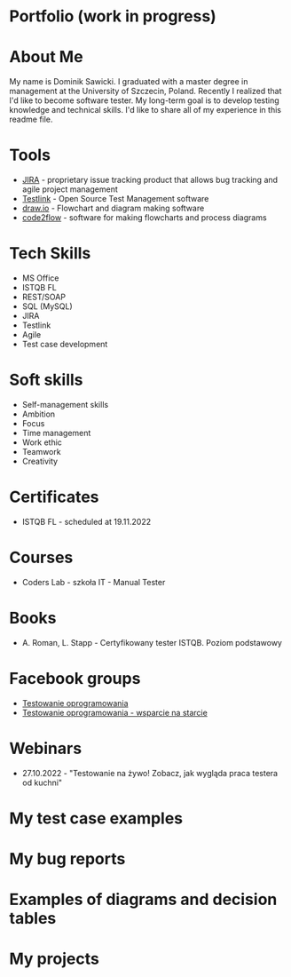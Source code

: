 # Portfolio (work in progress)

# About Me
My name is Dominik Sawicki. I graduated with a master degree in management at the University of Szczecin, Poland. Recently I realized that I'd like to become software tester. My long-term goal is to develop testing knowledge and technical skills. I'd like to share all of my experience in this readme file.

# Tools
* [JIRA](https://www.atlassian.com/software/jira) - proprietary issue tracking product that allows bug tracking and agile project management
* [Testlink](https://testlink.org) - Open Source Test Management software
* [draw.io](https://app.diagrams.net/) - Flowchart and diagram making software
* [code2flow](https://app.code2flow.com) - software for making flowcharts and process diagrams

# Tech Skills
* MS Office
* ISTQB FL
* REST/SOAP
* SQL (MySQL)
* JIRA
* Testlink
* Agile
* Test case development

# Soft skills
* Self-management skills
* Ambition
* Focus
* Time management
* Work ethic
* Teamwork
* Creativity
# Certificates
* ISTQB FL - scheduled at 19.11.2022
# Courses
* Coders Lab - szkoła IT - Manual Tester
# Books
* A. Roman, L. Stapp - Certyfikowany tester ISTQB. Poziom podstawowy
# Facebook groups
* [Testowanie oprogramowania](https://www.facebook.com/groups/TestowanieOprogramowania/)
* [Testowanie oprogramowania - wsparcie na starcie](https://www.facebook.com/groups/testeroprogramowania/)
# Webinars
* 27.10.2022 - "Testowanie na żywo! Zobacz, jak wygląda praca testera od kuchni"
# My test case examples

# My bug reports

# Examples of diagrams and decision tables

# My projects
